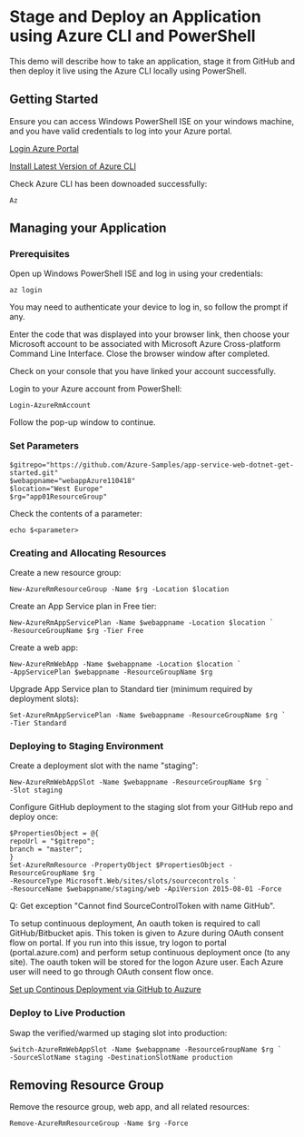 # Stage and Deploy an Application using Azure CLI and PowerShell

This demo will describe how to take an application, stage it from GitHub and then deploy it live using the Azure CLI locally using PowerShell.

## Getting Started

Ensure you can access Windows PowerShell ISE on your windows machine, and you have valid credentials to log into your Azure portal.

[Login Azure Portal](https://portal.azure.com)

[Install Latest Version of Azure CLI](https://docs.microsoft.com/en-us/cli/azure/install-azure-cli?view=azure-cli-latest)

Check Azure CLI has been downoaded successfully:

    Az


## Managing your Application

### Prerequisites

Open up Windows PowerShell ISE and log in using your credentials:

    az login

You may need to authenticate your device to log in, so follow the prompt if any.

Enter the code that was displayed into your browser link, then choose your Microsoft account to be associated with Microsoft Azure Cross-platform Command Line Interface. Close the browser window after completed.

Check on your console that you have linked your account successfully.

Login to your Azure account from PowerShell:

    Login-AzureRmAccount

Follow the pop-up window to continue.

### Set Parameters

    $gitrepo="https://github.com/Azure-Samples/app-service-web-dotnet-get-started.git"
    $webappname="webappAzure110418"
    $location="West Europe"
    $rg="app01ResourceGroup"

Check the contents of a parameter:

    echo $<parameter>

### Creating and Allocating Resources

Create a new resource group:

    New-AzureRmResourceGroup -Name $rg -Location $location

Create an App Service plan in Free tier:

    New-AzureRmAppServicePlan -Name $webappname -Location $location `
    -ResourceGroupName $rg -Tier Free

Create a web app:

    New-AzureRmWebApp -Name $webappname -Location $location `
    -AppServicePlan $webappname -ResourceGroupName $rg

Upgrade App Service plan to Standard tier (minimum required by deployment slots):

    Set-AzureRmAppServicePlan -Name $webappname -ResourceGroupName $rg `
    -Tier Standard

### Deploying to Staging Environment

Create a deployment slot with the name "staging":

    New-AzureRmWebAppSlot -Name $webappname -ResourceGroupName $rg `
    -Slot staging

Configure GitHub deployment to the staging slot from your GitHub repo and deploy once:

    $PropertiesObject = @{
    repoUrl = "$gitrepo";
    branch = "master";
    }
    Set-AzureRmResource -PropertyObject $PropertiesObject -ResourceGroupName $rg `
    -ResourceType Microsoft.Web/sites/slots/sourcecontrols `
    -ResourceName $webappname/staging/web -ApiVersion 2015-08-01 -Force

Q: Get exception "Cannot find SourceControlToken with name GitHub".

To setup continuous deployment, An oauth token is required to call GitHub/Bitbucket apis. This token is given to Azure during OAuth consent flow on portal. If you run into this issue, try logon to portal (portal.azure.com) and perform setup continuous deployment once (to any site). The oauth token will be stored for the logon Azure user. Each Azure user will need to go through OAuth consent flow once.

[Set up Continous Deployment via GitHub to Auzure](https://docs.microsoft.com/en-us/azure/bot-service/bot-service-build-continuous-deployment)

### Deploy to Live Production

Swap the verified/warmed up staging slot into production:

    Switch-AzureRmWebAppSlot -Name $webappname -ResourceGroupName $rg `
    -SourceSlotName staging -DestinationSlotName production


## Removing Resource Group

Remove the resource group, web app, and all related resources:

    Remove-AzureRmResourceGroup -Name $rg -Force
